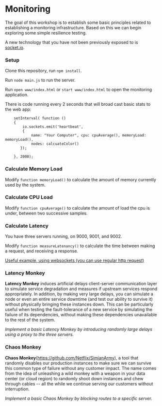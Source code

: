 # Monitoring

The goal of this workshop is to establish some basic principles related to establishing a monitoring infrastructure.  Based on this we can begin exploring some simple resilience testing.

A new technology that you have not been previously exposed to is [socket.io](http://socket.io/).

### Setup

Clone this repository, run `npm install`.

Run `node main.js` to run the server.

Run `open www/index.html` or `start www/index.html` to open the monitoring application. 

There is code running every 2 seconds that will broad cast basic stats to the web app:

		setInterval( function () 
		{
			io.sockets.emit('heartbeat', 
			{ 
		        name: "Your Computer", cpu: cpuAverage(), memoryLoad: memoryLoad(),
		        nodes: calcuateColor()
		   });
		
		}, 2000);

### Calculate Memory Load

Modify `function memoryLoad()` to calculate the amount of memory currently used by the system.

### Calculate CPU Load

Modify `function cpuAverage()` to calculate the amount of load the cpu is under, between two successive samples.

### Calculate Latency

You have three servers running, on 9000, 9001, and 9002.

Modify `function measureLatenancy()` to calculate the time between making a request, and receiving a response.

[Useful example, using websockets (you can use regular http request)](http://stackoverflow.com/questions/4071258/how-can-i-find-the-response-time-latency-of-a-client-in-nodejs-with-sockets-s)

### Latency Monkey

**Latency Monkey** induces artificial delays client-server communication layer to simulate service degradation and measures if upstream services respond appropriately. In addition, by making very large delays, you can simulate a node or even an entire service downtime (and test our ability to survive it) without physically bringing these instances down. This can be particularly useful when testing the fault-tolerance of a new service by simulating the failure of its dependencies, without making these dependencies unavailable to the rest of the system.

*Implement a basic Latency Monkey by introducing randomly large delays using a proxy to the three servers.*

### Chaos Monkey

**Chaos Monkey**(https://github.com/Netflix/SimianArmy), a tool that randomly disables our production instances to make sure we can survive this common type of failure without any customer impact. The name comes from the idea of unleashing a wild monkey with a weapon in your data center (or cloud region) to randomly shoot down instances and chew through cables -- all the while we continue serving our customers without interruption.

*Implement a basic Chaos Monkey by blocking routes to a specific server.*
